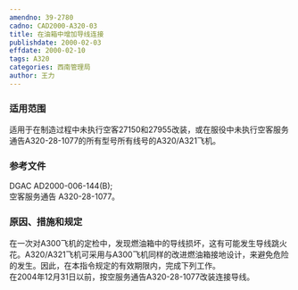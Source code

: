 ```yaml
---
amendno: 39-2780  
cadno: CAD2000-A320-03  
title: 在油箱中增加导线连接  
publishdate: 2000-02-03  
effdate: 2000-02-10  
tags: A320  
categories: 西南管理局  
author: 王力  
---
```

  
### 适用范围  
适用于在制造过程中未执行空客27150和27955改装，或在服役中未执行空客服务通告A320-28-1077的所有型号所有线号的A320/A321飞机。  
  
<!--more-->  
### 参考文件  
DGAC AD2000-006-144(B);  
空客服务通告 A320-28-1077。  
  
### 原因、措施和规定  
在一次对A300飞机的定检中，发现燃油箱中的导线损坏，这有可能发生导线跳火花。A320/A321飞机可采用与A300飞机同样的改进燃油箱接地设计，来避免危险的发生。因此，在本指令规定的有效期限内，完成下列工作。  
在2004年12月31日以前，按空服务通告A320-28-1077改装连接导线。  
